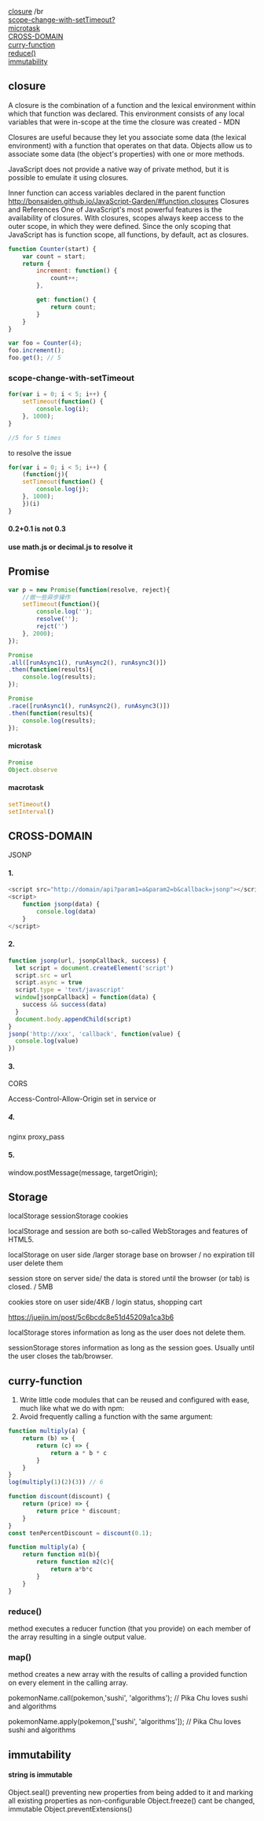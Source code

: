 [closure](#closure) /br  
[scope-change-with-setTimeout?](#scope-change-with-setTimeout)  
[microtask](#microtask)  
[CROSS-DOMAIN](#CROSS-DOMAIN)  
[curry-function](#curry-function)  
[reduce()](#reduce())  
[immutability](#immutability)  


## closure
A closure is the combination of a function and the lexical environment within which that function was declared. This environment consists of any local variables that were in-scope at the time the closure was created - MDN

Closures are useful because they let you associate some data (the lexical environment) with a function that operates on that data. Objects allow us to associate some data (the object's properties) with one or more methods.

JavaScript does not provide a native way of private method, but it is possible to emulate it using closures. 

Inner function can access variables declared in the parent function
http://bonsaiden.github.io/JavaScript-Garden/#function.closures
Closures and References
One of JavaScript's most powerful features is the availability of closures. With closures, scopes always keep access to the outer scope, in which they were defined. Since the only scoping that JavaScript has is function scope, all functions, by default, act as closures.

```javascript
function Counter(start) {
    var count = start;
    return {
        increment: function() {
            count++;
        },

        get: function() {
            return count;
        }
    }
}

var foo = Counter(4);
foo.increment();
foo.get(); // 5
```

### scope-change-with-setTimeout
```javascript
for(var i = 0; i < 5; i++) {
    setTimeout(function() {
        console.log(i);  
    }, 1000);
}

//5 for 5 times
```

to resolve the issue

```javascript
for(var i = 0; i < 5; i++) {
    (function(j){
    setTimeout(function() {
        console.log(j);  
    }, 1000);
    })(i)
}
```


#### 0.2+0.1 is not 0.3
#### use math.js or decimal.js to resolve it

## Promise
```javascript
var p = new Promise(function(resolve, reject){
    //做一些异步操作
    setTimeout(function(){
        console.log('');
        resolve('');
        rejct('')
    }, 2000);
});
```

```javascript
Promise
.all([runAsync1(), runAsync2(), runAsync3()])
.then(function(results){
    console.log(results);
});
```

```javascript
Promise
.race([runAsync1(), runAsync2(), runAsync3()])
.then(function(results){
    console.log(results);
});
```

#### microtask
```javascript
Promise
Object.observe
```

#### macrotask
```javascript
setTimeout()
setInterval()
```

## CROSS-DOMAIN
JSONP
#### 1.

```javascript
<script src="http://domain/api?param1=a&param2=b&callback=jsonp"></script>
<script>
    function jsonp(data) {
    	console.log(data)
	}
</script>
```

#### 2.

```javascript
function jsonp(url, jsonpCallback, success) {
  let script = document.createElement('script')
  script.src = url
  script.async = true
  script.type = 'text/javascript'
  window[jsonpCallback] = function(data) {
    success && success(data)
  }
  document.body.appendChild(script)
}
jsonp('http://xxx', 'callback', function(value) {
  console.log(value)
})
```

#### 3.
CORS

Access-Control-Allow-Origin
set in service or 
<meta http-equiv="Access-Control-Allow-Origin" content="*">

##### 4.

nginx proxy_pass

#### 5.
window.postMessage(message, targetOrigin);

## Storage

localStorage sessionStorage cookies

localStorage and session are both so-called WebStorages and features of HTML5.

localStorage on user side /larger storage base on browser / no expiration till user delete them 

session store on server side/ the data is stored until the browser (or tab) is closed. / 5MB

cookies store on user side/4KB / login status, shopping cart

https://juejin.im/post/5c6bcdc8e51d45209a1ca3b6

localStorage stores information as long as the user does not delete them.

sessionStorage stores information as long as the session goes. Usually until the user closes the tab/browser.



## curry-function

1. Write little code modules that can be reused and configured with ease, much like what we do with npm:
2. Avoid frequently calling a function with the same argument:

```javascript
function multiply(a) {
    return (b) => {
        return (c) => {
            return a * b * c
        }
    }
}
log(multiply(1)(2)(3)) // 6
```

```javascript
function discount(discount) {
    return (price) => {
        return price * discount;
    }
}
const tenPercentDiscount = discount(0.1);
```
```javascript
function multiply(a) {
	return function m1(b){
		return function m2(c){
			return a*b*c
		}
	}
}
```



### reduce() 
method executes a reducer function (that you provide) on each member of the array resulting in a single output value.

### map() 
method creates a new array with the results of calling a provided function on every element in the calling array.

pokemonName.call(pokemon,'sushi', 'algorithms'); // Pika Chu  loves sushi and algorithms

pokemonName.apply(pokemon,['sushi', 'algorithms']); // Pika Chu  loves sushi and algorithms

## immutability 

#### string is immutable

Object.seal() preventing new properties from being added to it and marking all existing properties as non-configurable
Object.freeze() cant be changed, immutable
Object.preventExtensions()
